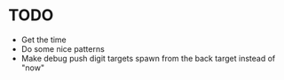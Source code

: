 # TODO

- Get the time
- Do some nice patterns
- Make debug push digit targets spawn from the back target instead of "now"
